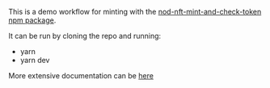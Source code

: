 This is a demo workflow for minting with the [nod-nft-mint-and-check-token npm package](https://www.npmjs.com/package/nod-nft-mint-and-check-token).

It can be run by cloning the repo and running:

- yarn
- yarn dev

More extensive documentation can be [here](https://nodlabsinc.notion.site/NFTMintAndCheckTokenDemo-Documentation-8df927f535f642fbaddc5776b3a8a6f6)
